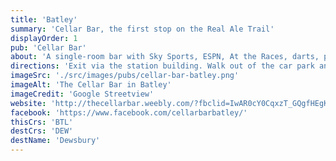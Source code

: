 ```yaml
---
title: 'Batley'
summary: 'Cellar Bar, the first stop on the Real Ale Trail'
displayOrder: 1
pub: 'Cellar Bar'
about: 'A single-room bar with Sky Sports, ESPN, At the Races, darts, pool and a juke box.'
directions: 'Exit via the station building. Walk out of the car park and the Cellar Bar is across the road on the right, at the bottom of the curved building on the corner.'
imageSrc: './src/images/pubs/cellar-bar-batley.png'
imageAlt: 'The Cellar Bar in Batley'
imageCredit: 'Google Streetview'
website: 'http://thecellarbar.weebly.com/?fbclid=IwAR0cY0CqxzT_GQgfHEgKMIr7YF-K_v6ILFOHT3bKLe82_wH3eZslp7xLXCY'
facebook: 'https://www.facebook.com/cellarbarbatley/'
thisCrs: 'BTL'
destCrs: 'DEW'
destName: 'Dewsbury'
---
```

